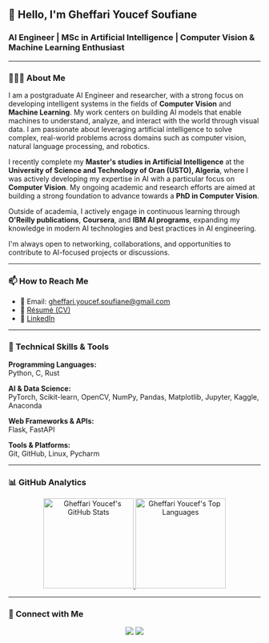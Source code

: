 ## 👋 Hello, I'm Gheffari Youcef Soufiane  
### AI Engineer | MSc in Artificial Intelligence | Computer Vision & Machine Learning Enthusiast

---

### 👨🏻‍💻 About Me

I am a postgraduate AI Engineer and researcher, with a strong focus on developing intelligent systems in the fields of **Computer Vision** and **Machine Learning**. My work centers on building AI models that enable machines to understand, analyze, and interact with the world through visual data. I am passionate about leveraging artificial intelligence to solve complex, real-world problems across domains such as computer vision, natural language processing, and robotics.

I recently complete my **Master's studies in Artificial Intelligence** at the **University of Science and Technology of Oran (USTO), Algeria**, where I was actively developing my expertise in AI with a particular focus on **Computer Vision**. My ongoing academic and research efforts are aimed at building a strong foundation to advance towards a **PhD in Computer Vision**.

Outside of academia, I actively engage in continuous learning through **O'Reilly publications**, **Coursera**, and **IBM AI programs**, expanding my knowledge in modern AI technologies and best practices in AI engineering.

I'm always open to networking, collaborations, and opportunities to contribute to AI-focused projects or discussions.

---

### 📫 How to Reach Me
- 📧 Email: [gheffari.youcef.soufiane@gmail.com](mailto:gheffari.youcef.soufiane@gmail.com)  
- 📄 [Résumé (CV)](https://github.com/youcefgheffari3/portfolio/raw/master/Gheffari_Youcef_Resume.pdf)
- 🤝 [LinkedIn](https://linkedin.com/in/gheffari-youcef-soufiane-05947522a)  

---

### 🔧 Technical Skills & Tools

**Programming Languages:**  
Python, C, Rust

**AI & Data Science:**  
PyTorch, Scikit-learn, OpenCV, NumPy, Pandas, Matplotlib, Jupyter, Kaggle, Anaconda

**Web Frameworks & APIs:**  
Flask, FastAPI  

**Tools & Platforms:**  
Git, GitHub, Linux, Pycharm  

---

### 📊 GitHub Analytics

<p align="center">
<a href="https://github.com/youcefgheffari3">
  <img height="180em" src="https://github-readme-stats.vercel.app/api?username=youcefgheffari3&show_icons=true&theme=vue-dark&count_private=true" alt="Gheffari Youcef's GitHub Stats" />
  <img height="180em" src="https://github-readme-stats.vercel.app/api/top-langs/?username=youcefgheffari3&theme=vue-dark&layout=compact" alt="Gheffari Youcef's Top Languages" />
</a>
</p>

---

### 🤝 Connect with Me

<p align="center">
<a href="https://linkedin.com/in/gheffari-youcef-soufiane-05947522a"><img src="https://img.shields.io/badge/-Gheffari%20Youcef-0077B5?style=flat&logo=Linkedin&logoColor=white"/></a>
<a href="mailto:gheffari.youcef.soufiane@gmail.com"><img src="https://img.shields.io/badge/-gheffari.youcef.soufiane@gmail.com-D14836?style=flat&logo=Gmail&logoColor=white"/></a>
</p>
